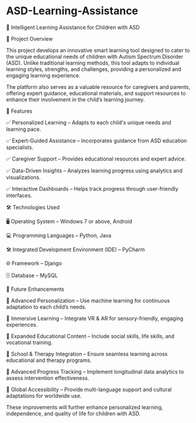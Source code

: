 # ASD-Learning-Assistance
📌 Intelligent Learning Assistance for Children with ASD


📖 Project Overview


This project develops an innovative smart learning tool designed to cater to the unique educational needs of children with Autism Spectrum Disorder (ASD). Unlike traditional learning methods, this tool adapts to individual learning styles, strengths, and challenges, providing a personalized and engaging learning experience.

The platform also serves as a valuable resource for caregivers and parents, offering expert guidance, educational materials, and support resources to enhance their involvement in the child’s learning journey.




🚀 Features




✅ Personalized Learning – Adapts to each child's unique needs and learning pace.

✅ Expert-Guided Assistance – Incorporates guidance from ASD education specialists.

✅ Caregiver Support – Provides educational resources and expert advice.

✅ Data-Driven Insights – Analyzes learning progress using analytics and visualizations.

✅ Interactive Dashboards – Helps track progress through user-friendly interfaces.



🛠️ Technologies Used



🖥 Operating System – Windows 7 or above, Android

💻 Programming Languages – Python, Java

🛠 Integrated Development Environment (IDE) – PyCharm

🌐 Framework – Django

🗄 Database – MySQL



📌 Future Enhancements



🔹 Advanced Personalization – Use machine learning for continuous adaptation to each child’s needs.

🔹 Immersive Learning – Integrate VR & AR for sensory-friendly, engaging experiences.

🔹 Expanded Educational Content – Include social skills, life skills, and vocational training.

🔹 School & Therapy Integration – Ensure seamless learning across educational and therapy programs.

🔹 Advanced Progress Tracking – Implement longitudinal data analytics to assess intervention effectiveness.

🔹 Global Accessibility – Provide multi-language support and cultural adaptations for worldwide use.

These improvements will further enhance personalized learning, independence, and quality of life for children with ASD.
